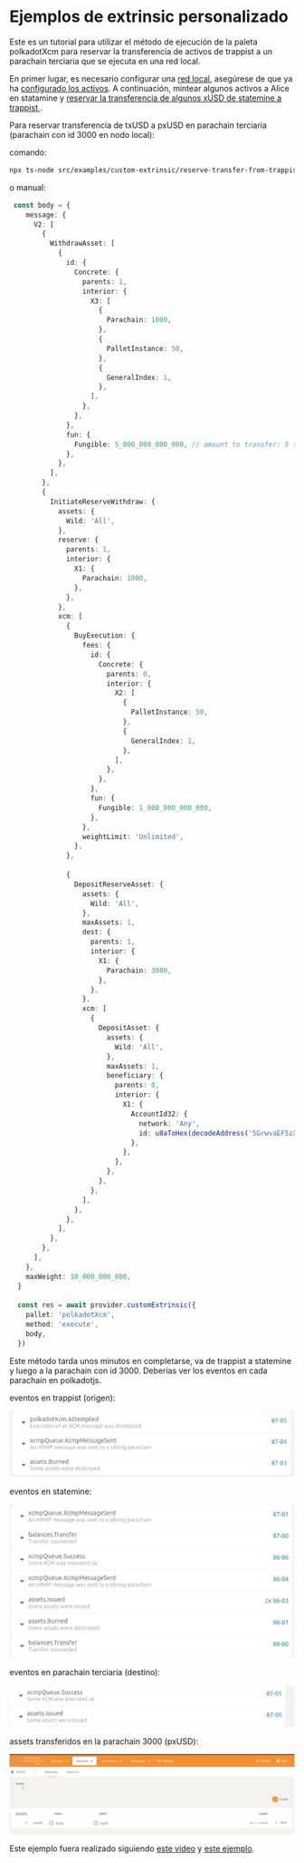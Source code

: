 Ejemplos de extrinsic personalizado
=======

Este es un tutorial para utilizar el método de ejecución de la paleta polkadotXcm para reservar la transferencia de activos de trappist a un parachain terciaria que se ejecuta en una red local.

En primer lugar, es necesario configurar una <a href="../local-network/readme-es.md">red local</a>, asegúrese de que ya ha <a href="../local-network/readme-es.md#config-assets">configurado los activos</a>. A continuación, mintear algunos activos a Alice en statamine y <a href="../local-network/readme-es.md#transfer-xusd-from-statemine-to-txusd-on-trappist"> reservar la transferencia de algunos xUSD de statemine a trappist </a>.

Para reservar transferencia de txUSD a pxUSD en parachain terciaria (parachain con id 3000 en nodo local):

comando:
```sh
npx ts-node src/examples/custom-extrinsic/reserve-transfer-from-trappist-parachain-to-tertiary-parachain.ts
```

o manual:
```ts
 const body = {
    message: {
      V2: [
        {
          WithdrawAsset: [
            {
              id: {
                Concrete: {
                  parents: 1,
                  interior: {
                    X3: [
                      {
                        Parachain: 1000,
                      },
                      {
                        PalletInstance: 50,
                      },
                      {
                        GeneralIndex: 1,
                      },
                    ],
                  },
                },
              },
              fun: {
                Fungible: 5_000_000_000_000, // amount to transfer: 5 txUSD
              },
            },
          ],
        },
        {
          InitiateReserveWithdraw: {
            assets: {
              Wild: 'All',
            },
            reserve: {
              parents: 1,
              interior: {
                X1: {
                  Parachain: 1000,
                },
              },
            },
            xcm: [
              {
                BuyExecution: {
                  fees: {
                    id: {
                      Concrete: {
                        parents: 0,
                        interior: {
                          X2: [
                            {
                              PalletInstance: 50,
                            },
                            {
                              GeneralIndex: 1,
                            },
                          ],
                        },
                      },
                    },
                    fun: {
                      Fungible: 1_000_000_000_000,
                    },
                  },
                  weightLimit: 'Unlimited',
                },
              },

              {
                DepositReserveAsset: {
                  assets: {
                    Wild: 'All',
                  },
                  maxAssets: 1,
                  dest: {
                    parents: 1,
                    interior: {
                      X1: {
                        Parachain: 3000,
                      },
                    },
                  },
                  xcm: [
                    {
                      DepositAsset: {
                        assets: {
                          Wild: 'All',
                        },
                        maxAssets: 1,
                        beneficiary: {
                          parents: 0,
                          interior: {
                            X1: {
                              AccountId32: {
                                network: 'Any',
                                id: u8aToHex(decodeAddress('5GrwvaEF5zXb26Fz9rcQpDWS57CtERHpNehXCPcNoHGKutQY')), // alice account address
                              },
                            },
                          },
                        },
                      },
                    },
                  ],
                },
              },
            ],
          },
        },
      ],
    },
    maxWeight: 10_000_000_000,
  }

  const res = await provider.customExtrinsic({
    pallet: 'polkadotXcm',
    method: 'execute',
    body,
  })
```

Este método tarda unos minutos en completarse, va de trappist a statemine y luego a la parachain con id 3000. Deberías ver los eventos en cada parachain en polkadotjs.

eventos en trappist (origen):

![](../../../.images/custom-extrinsic/trappist.png)


eventos en statemine:

![](../../../.images/custom-extrinsic/statemine.png)

eventos en parachain terciaria (destino):

![](../../../.images/custom-extrinsic/tertiary.png)

assets transferidos en la parachain 3000 (pxUSD):

![](../../../.images/custom-extrinsic/pxUSD-transfered.png)

Este ejemplo fuera realizado siguiendo <a href="https://youtu.be/UfxU3hUprKo?t=1760">este video</a> y <a href="https://github.com/paritytech/trappist/blob/master/xcm-simulator/src/tests/xcm_use_cases.rs#L224-L358">este ejemplo</a>.
